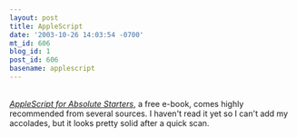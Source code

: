 ```yaml
---
layout: post
title: AppleScript
date: '2003-10-26 14:03:54 -0700'
mt_id: 606
blog_id: 1
post_id: 606
basename: applescript
---
```

<br /><a href="http://www.applescriptsourcebook.com/tips/AS4AS.html"><cite>AppleScript for Absolute Starters</cite></a>, a free e-book, comes highly recommended from several sources. I haven't read it yet so I can't add my accolades, but it looks pretty solid after a quick scan.<br /><br /><br />
